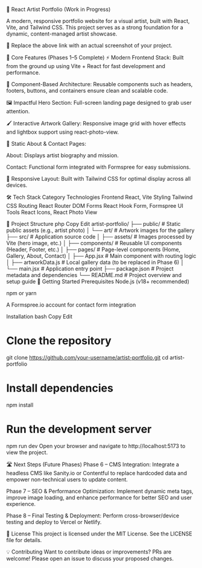 🎨 React Artist Portfolio (Work in Progress)


A modern, responsive portfolio website for a visual artist, built with React, Vite, and Tailwind CSS. This project serves as a strong foundation for a dynamic, content-managed artist showcase.


📌 Replace the above link with an actual screenshot of your project.

🌟 Core Features (Phases 1–5 Complete)
⚡ Modern Frontend Stack: Built from the ground up using Vite + React for fast development and performance.

🧱 Component-Based Architecture: Reusable components such as headers, footers, buttons, and containers ensure clean and scalable code.

🖼️ Impactful Hero Section: Full-screen landing page designed to grab user attention.

🖌️ Interactive Artwork Gallery: Responsive image grid with hover effects and lightbox support using react-photo-view.

📄 Static About & Contact Pages:

About: Displays artist biography and mission.

Contact: Functional form integrated with Formspree for easy submissions.

📱 Responsive Layout: Built with Tailwind CSS for optimal display across all devices.

🛠️ Tech Stack
Category	Technologies
Frontend	React, Vite
Styling	Tailwind CSS
Routing	React Router DOM
Forms	React Hook Form, Formspree
UI Tools	React Icons, React Photo View

📂 Project Structure
php
Copy
Edit
artist-portfolio/
├── public/                  # Static public assets (e.g., artist photo)
│   └── art/                 # Artwork images for the gallery
├── src/                     # Application source code
│   ├── assets/              # Images processed by Vite (hero image, etc.)
│   ├── components/          # Reusable UI components (Header, Footer, etc.)
│   ├── pages/               # Page-level components (Home, Gallery, About, Contact)
│   ├── App.jsx              # Main component with routing logic
│   ├── artworkData.js       # Local gallery data (to be replaced in Phase 6)
│   └── main.jsx             # Application entry point
├── package.json             # Project metadata and dependencies
└── README.md                # Project overview and setup guide
🚀 Getting Started
Prerequisites
Node.js (v18+ recommended)

npm or yarn

A Formspree.io account for contact form integration

Installation
bash
Copy
Edit
# Clone the repository
git clone https://github.com/your-username/artist-portfolio.git
cd artist-portfolio

# Install dependencies
npm install

# Run the development server
npm run dev
Open your browser and navigate to http://localhost:5173 to view the project.

🛣️ Next Steps (Future Phases)
Phase 6 – CMS Integration:
Integrate a headless CMS like Sanity.io or Contentful to replace hardcoded data and empower non-technical users to update content.

Phase 7 – SEO & Performance Optimization:
Implement dynamic meta tags, improve image loading, and enhance performance for better SEO and user experience.

Phase 8 – Final Testing & Deployment:
Perform cross-browser/device testing and deploy to Vercel or Netlify.

📄 License
This project is licensed under the MIT License. See the LICENSE file for details.

💡 Contributing
Want to contribute ideas or improvements? PRs are welcome! Please open an issue to discuss your proposed changes.
